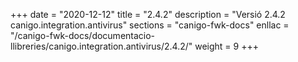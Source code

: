 +++
date        = "2020-12-12"
title       = "2.4.2"
description = "Versió 2.4.2 canigo.integration.antivirus"
sections    = "canigo-fwk-docs"
enllac		= "/canigo-fwk-docs/documentacio-llibreries/canigo.integration.antivirus/2.4.2/"
weight		= 9
+++
